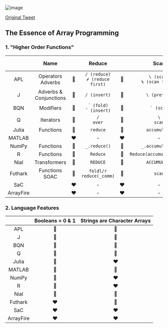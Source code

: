 ![image](https://user-images.githubusercontent.com/36027403/190033537-d9337404-e1f5-49dd-88b9-5824f4c9998e.png)

[Original Tweet](https://twitter.com/code_report/status/1569808096654163969)

## The Essence of Array Programming

### 1. "Higher Order Functions"

||Name||Reduce||Scan||Outer Product|
|:-:|:-:|:-:|:-:|:-:|:-:|:-:|:-:|
|APL|Operators <br> Adverbs|:green_heart:|`/ (reduce)` <br> `⌿ (reduce first)`|:green_heart:|`\ (scan)` <br> `⍀ (scan first)`|:green_heart:|`∘. (outer product)`|
|J|Adverbs & <br> Conjunctions|:green_heart:|`/ (insert)`|:green_heart:|`\ (prefix)`|:green_heart:|`/ (table)`|
|BQN|Modifiers|:green_heart:|`´ (fold)`<br>`˝ (insert)`|:green_heart:|`` ` (scan)``|:green_heart:|`⌜ (table)`|
|Q|Iterators|:green_heart:|`/`<br>`over`|:green_heart:|`\`<br>`scan`|:green_heart:|`/:\:`|
|Julia|Functions|:green_heart:|`reduce`|:green_heart:|`accumulate`|:yellow_heart:|`broadcast`|
|MATLAB||:heart:|-|:heart:|-|:yellow_heart:|`broadcast`|
|NumPy|Functions|:green_heart:|`_.reduce()`|:green_heart:|`_.accumulate()`|:green_heart:|`_.outer()`|
|R|Functions|:green_heart:|`Reduce`|:green_heart:|`Reduce(accumulate=TRUE)`|:green_heart:|`outer`|
|Nial|Transformers|:green_heart:|`REDUCE`|:green_heart:|`ACCUMULATE`|:green_heart:|`OUTER`|
|Futhark|Functions<br>SOAC|:green_heart:|`foldl/r`<br>`reduce(_comm)`|:green_heart:|`scan`|:yellow_heart:|`outer_product`|
|SaC||:heart:|-|:heart:|-|:heart:|-|
|ArrayFire||:heart:|-|:heart:|-|:heart:|-|

### 2. Language Features

||Booleans = 0 & 1|Strings are Character Arrays|
|:-:|:-:|:-:|
|APL|:green_heart:|:green_heart:|
|J|:green_heart:|:green_heart:|
|BQN|:green_heart:|:green_heart:|
|Q|:green_heart:|:green_heart:|
|Julia|:yellow_heart:|:heart:|
|MATLAB|:green_heart:|:green_heart:|
|NumPy|:yellow_heart:|:heart:|
|R|:yellow_heart:|:heart:|
|Nial|:green_heart:|:green_heart:|
|Futhark|:heart:|:green_heart:|
|SaC|:heart:|:heart:|
|ArrayFire|:heart:|:heart:|
